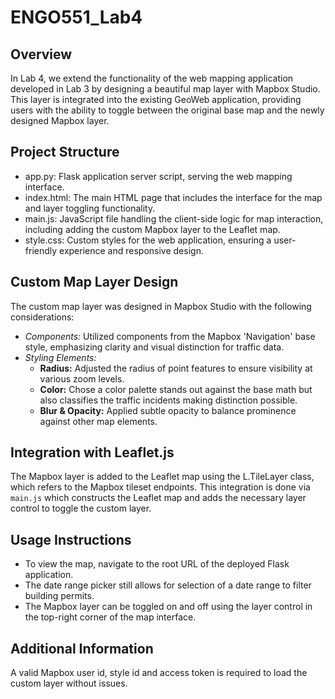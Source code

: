 # ENGO551_Lab4

## Overview

In Lab 4, we extend the functionality of the web mapping application developed in Lab 3 by designing a beautiful map layer with Mapbox Studio. This layer is integrated into the existing GeoWeb application, providing users with the ability to toggle between the original base map and the newly designed Mapbox layer.


## Project Structure

- app.py: Flask application server script, serving the web mapping interface.
- index.html: The main HTML page that includes the interface for the map and layer toggling functionality.
- main.js: JavaScript file handling the client-side logic for map interaction, including adding the custom Mapbox layer to the Leaflet map.
- style.css: Custom styles for the web application, ensuring a user-friendly experience and responsive design.

## Custom Map Layer Design

The custom map layer was designed in Mapbox Studio with the following considerations:

- *Components:* Utilized components from the Mapbox 'Navigation' base style, emphasizing clarity and visual distinction for traffic data.
- *Styling Elements:*
  - **Radius:** Adjusted the radius of point features to ensure visibility at various zoom levels.
  - **Color:** Chose a color palette stands out against the base math but also classifies the traffic incidents making distinction possible.
  - **Blur & Opacity:** Applied subtle opacity to balance prominence against other map elements.

## Integration with Leaflet.js

The Mapbox layer is added to the Leaflet map using the L.TileLayer class, which refers to the Mapbox tileset endpoints. This integration is done via `main.js` which constructs the Leaflet map and adds the necessary layer control to toggle the custom layer.

## Usage Instructions

- To view the map, navigate to the root URL of the deployed Flask application.
- The date range picker still allows for selection of a date range to filter building permits.
- The Mapbox layer can be toggled on and off using the layer control in the top-right corner of the map interface.

## Additional Information

A valid Mapbox user id, style id and access token is required to load the custom layer without issues.
